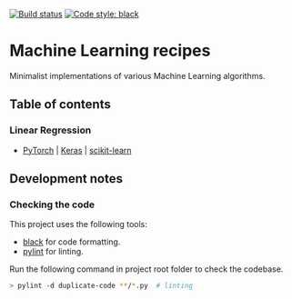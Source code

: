 [![Build status](https://github.com/bpesquet/mlrecipes/workflows/build/badge.svg)](https://github.com/bpesquet/mlrecipes/actions)
[![Code style: black](https://img.shields.io/badge/code%20style-black-000000.svg)](https://github.com/psf/black)

# Machine Learning recipes

Minimalist implementations of various Machine Learning algorithms.

## Table of contents

### Linear Regression

- [PyTorch](pytorch/linear_regression.py) | [Keras](keras/linear_regression.py) | [scikit-learn](scikit-learn/linear_regression.py)

## Development notes

### Checking the code

This project uses the following tools:

- [black](https://github.com/psf/black) for code formatting.
- [pylint](https://www.pylint.org/) for linting.

Run the following command in project root folder to check the codebase.

```bash
> pylint -d duplicate-code **/*.py  # linting
```
